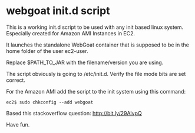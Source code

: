 # webgoat init.d script
This is a working init.d script to be used with any init based linux system. Especially created for Amazon AMI Instances in EC2.

It launches the standalone WebGoat container that is supposed to be in the home folder of the user ec2-user. 

Replace $PATH_TO_JAR with the filename/version you are using.

The script obviously is going to /etc/init.d. Verify the file mode bits are set correct.

For the Amazon AMI add the script to the init system using this command:

```
ec2$ sudo chkconfig --add webgoat
```

Based this stackoverflow question: http://bit.ly/29AlvpQ

Have fun.
